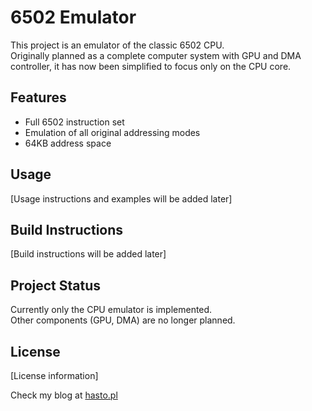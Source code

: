 # 6502 Emulator

This project is an emulator of the classic 6502 CPU.  
Originally planned as a complete computer system with GPU and DMA controller, it has now been simplified to focus only on the CPU core.

## Features
- Full 6502 instruction set
- Emulation of all original addressing modes
- 64KB address space

## Usage

[Usage instructions and examples will be added later]

## Build Instructions

[Build instructions will be added later]

## Project Status

Currently only the CPU emulator is implemented.  
Other components (GPU, DMA) are no longer planned.

## License

[License information]

Check my blog at <a href="https://hasto.pl">hasto.pl</a>  

